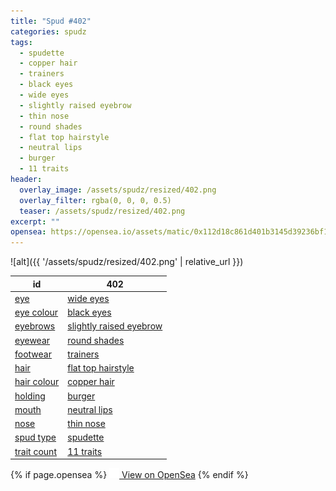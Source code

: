 ```yaml
---
title: "Spud #402"
categories: spudz
tags:
  - spudette
  - copper hair
  - trainers
  - black eyes
  - wide eyes
  - slightly raised eyebrow
  - thin nose
  - round shades
  - flat top hairstyle
  - neutral lips
  - burger
  - 11 traits
header:
  overlay_image: /assets/spudz/resized/402.png
  overlay_filter: rgba(0, 0, 0, 0.5)
  teaser: /assets/spudz/resized/402.png
excerpt: ""
opensea: https://opensea.io/assets/matic/0x112d18c861d401b3145d39236bf149f01e18beed/402
---
```

![alt]({{ '/assets/spudz/resized/402.png' | relative_url }})

| id | 402 |
|-|-|
| <a href="/traits/eye/#trait-type">eye</a> | <a href="/traits/eye/wide-eyes/1/#trait">wide eyes</a> |
| <a href="/traits/eye-colour/#trait-type">eye colour</a> | <a href="/traits/eye-colour/black-eyes/1/#trait">black eyes</a> |
| <a href="/traits/eyebrows/#trait-type">eyebrows</a> | <a href="/traits/eyebrows/slightly-raised-eyebrow/1/#trait">slightly raised eyebrow</a> |
| <a href="/traits/eyewear/#trait-type">eyewear</a> | <a href="/traits/eyewear/round-shades/1/#trait">round shades</a> |
| <a href="/traits/footwear/#trait-type">footwear</a> | <a href="/traits/footwear/trainers/1/#trait">trainers</a> |
| <a href="/traits/hair/#trait-type">hair</a> | <a href="/traits/hair/flat-top-hairstyle/1/#trait">flat top hairstyle</a> |
| <a href="/traits/hair-colour/#trait-type">hair colour</a> | <a href="/traits/hair-colour/copper-hair/1/#trait">copper hair</a> |
| <a href="/traits/holding/#trait-type">holding</a> | <a href="/traits/holding/burger/1/#trait">burger</a> |
| <a href="/traits/mouth/#trait-type">mouth</a> | <a href="/traits/mouth/neutral-lips/1/#trait">neutral lips</a> |
| <a href="/traits/nose/#trait-type">nose</a> | <a href="/traits/nose/thin-nose/1/#trait">thin nose</a> |
| <a href="/traits/spud-type/#trait-type">spud type</a> | <a href="/traits/spud-type/spudette/1/#trait">spudette</a> |
| <a href="/traits/trait-count/#trait-type">trait count</a> | <a href="/traits/trait-count/11-traits/1/#trait">11 traits</a> |

{% if page.opensea %}
<a href="{{page.opensea}}" class="btn btn--info" onclick="window.open(this.href, '_blank'); return false;"><img src="/assets/images/opensea.svg" width="16px"><span>  View on OpenSea</span></a>
{% endif %}
